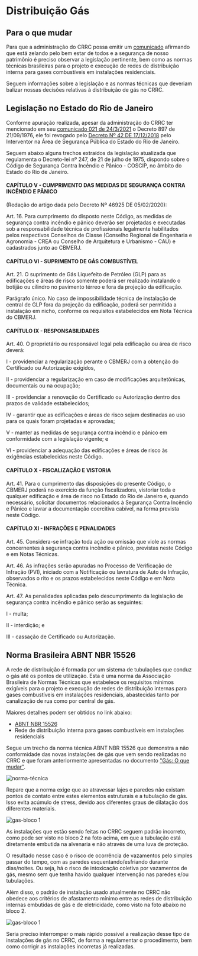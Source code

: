 # Distribuição Gás
  
## Para o que mudar

Para que a administração do CRRC possa emitir um [comunicado](/doc/comunicado-gas.pdf) afirmando que está zelando pelo bem estar de todos e a segurança de nosso patrimônio é preciso observar a legislação pertinente, bem como as normas técnicas brasileiras para o projeto e execução de redes de distribuição interna para gases combustíveis em instalações residenciais.

Seguem informações sobre a legislação e as normas técnicas que deveriam balizar nossas decisões relativas à distribuição de gás no CRRC.

## Legislação no Estado do Rio de Janeiro

Conforme apuração realizada, apesar da administração do CRRC ter mencionado em seu [comunicado 021 de 24/3/2021](/doc/comunicado-gas.pdf) o Decreto 897 de 21/09/1976, ele foi revogado pelo [Decreto Nº 42 DE 17/12/2018](https://www.legisweb.com.br/legislacao/?id=372879) pelo Interventor na Área de Segurança Pública do Estado do Rio de Janeiro.

Seguem abaixo alguns trechos extraídos da legislação atualizada que regulamenta o Decreto-lei nº 247, de 21 de julho de 1975, dispondo sobre o Código de Segurança Contra Incêndio e Pânico - COSCIP, no âmbito do Estado do Rio de Janeiro.

#### CAPÍTULO V - CUMPRIMENTO DAS MEDIDAS DE SEGURANÇA CONTRA INCÊNDIO E PÂNICO

(Redação do artigo dada pelo Decreto Nº 46925 DE 05/02/2020):

Art. 16. Para cumprimento do disposto neste Código, as medidas de segurança contra incêndio e pânico deverão ser projetadas e executadas sob a responsabilidade técnica de profissionais legalmente habilitados pelos respectivos Conselhos de Classe (Conselho Regional de Engenharia e Agronomia - CREA ou Conselho de Arquitetura e Urbanismo - CAU) e cadastrados junto ao CBMERJ.

#### CAPÍTULO VI - SUPRIMENTO DE GÁS COMBUSTÍVEL

Art. 21. O suprimento de Gás Liquefeito de Petróleo (GLP) para as edificações e áreas de risco somente poderá ser realizado instalando o botijão ou cilindro no pavimento térreo e fora da projeção da edificação.

Parágrafo único. No caso de impossibilidade técnica de instalação de central de GLP fora da projeção da edificação, poderá ser permitida a instalação em nicho, conforme os requisitos estabelecidos em Nota Técnica do CBMERJ.

#### CAPÍTULO IX - RESPONSABILIDADES

Art. 40. O proprietário ou responsável legal pela edificação ou área de risco deverá:

I - providenciar a regularização perante o CBMERJ com a obtenção do Certificado ou Autorização exigidos,

II - providenciar a regularização em caso de modificações arquitetônicas, documentais ou na ocupação;

III - providenciar a renovação do Certificado ou Autorização dentro dos prazos de validade estabelecidos;

IV - garantir que as edificações e áreas de risco sejam destinadas ao uso para os quais foram projetadas e aprovadas;

V - manter as medidas de segurança contra incêndio e pânico em conformidade com a legislação vigente; e

VI - providenciar a adequação das edificações e áreas de risco às exigências estabelecidas neste Código.

#### CAPÍTULO X - FISCALIZAÇÃO E VISTORIA

Art. 41. Para o cumprimento das disposições do presente Código, o CBMERJ poderá no exercício da função fiscalizadora, vistoriar toda e qualquer edificação e área de risco no Estado do Rio de Janeiro e, quando necessário, solicitar documentos relacionados à Segurança Contra Incêndio e Pânico e lavrar a documentação coercitiva cabível, na forma prevista neste Código.

#### CAPÍTULO XI - INFRAÇÕES E PENALIDADES

Art. 45. Considera-se infração toda ação ou omissão que viole as normas concernentes à segurança contra incêndio e pânico, previstas neste Código e em Notas Técnicas.

Art. 46. As infrações serão apuradas no Processo de Verificação de Infração (PVI), iniciado com a Notificação ou lavratura de Auto de Infração, observados o rito e os prazos estabelecidos neste Código e em Nota Técnica.

Art. 47. As penalidades aplicadas pelo descumprimento da legislação de segurança contra incêndio e pânico serão as seguintes:

I - multa;

II - interdição; e

III - cassação de Certificado ou Autorização.

## Norma Brasileira ABNT NBR 15526

A rede de distribuição é formada por um sistema de tubulações que conduz o gás até os pontos de utilização. Esta é uma norma da Associação Brasileira de Normas Técnicas que estabelece os requisitos mínimos exigíveis para o projeto e execução de redes de distribuição internas para gases combustíveis em instalações residenciais, abastecidas tanto por canalização de rua como por central de gás. 

Maiores detalhes podem ser obtidos no link abaixo:
- [ABNT NBR 15526](https://www.mjinstalacoes.com.br/wp-content/uploads/2018/04/ABNT-NBR-15526-2016-Atualizada.pdf)
- Rede de distribuição interna para gases combustíveis em instalações residenciais

Segue um trecho da norma técnica ABNT NBR 15526 que demonstra a não conformidade das novas instalações de gás que vem sendo realizadas no CRRC e que foram anteriormente apresentadas no documento ["Gás: O que mudar"](/1-o-que-mudar/gas.md).

![norma-técnica](/img/ABNT-gas-embutido.jpg)

Repare que a norma exige que ao atravessar lajes e paredes não existam pontos de contato entre estes elementos estruturais e a tubulação de gás. Isso evita acúmulo de stress, devido aos diferentes graus de dilatação dos diferentes materiais.

![gas-bloco 1](/img/gas1-ap-7.jpg)

As instalações que estão sendo feitas no CRRC seguem padrão incorreto, como pode ser visto no bloco 2 na foto acima, em que a tubulação está diretamente embutida na alvenaria e não através de uma luva de proteção.

O resultado nesse caso é o risco de ocorrência de vazamentos pelo simples passar do tempo, com as paredes esquentando/esfriando durante dias/noites. Ou seja, há o risco de intoxicação coletiva por vazamentos de gás, mesmo sem que tenha havido qualquer intervenção nas paredes e/ou tubulações.

Além disso, o padrão de instalação usado atualmente no CRRC não obedece aos critérios de afastamento mínimo entre as redes de distribuição internas embutidas de gás e de eletricidade, como visto na foto abaixo no bloco 2.

![gas-bloco 1](/img/gas1-ap-5.jpg)

Seria preciso interromper o mais rápido possível a realização desse tipo de instalações de gás no CRRC, de forma a regulamentar o procedimento, bem como corrigir as instalações incorretas já realizadas.

